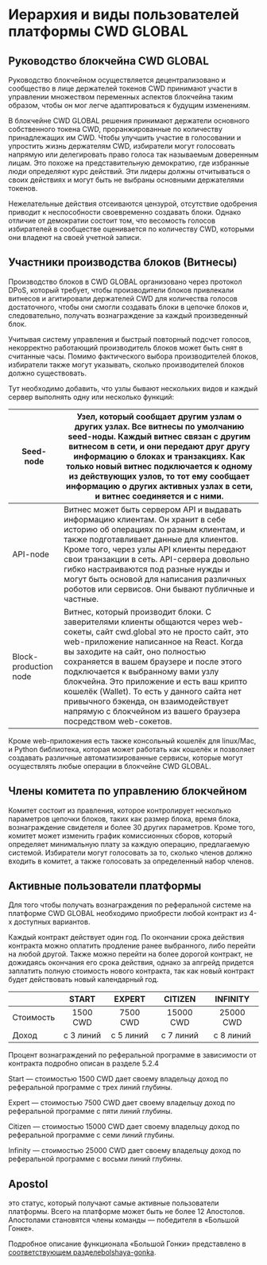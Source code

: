 # Иерархия и виды пользователей платформы CWD GLOBAL

## Руководство блокчейна CWD GLOBAL

Руководство блокчейном осуществляется децентрализовано и сообщество в лице держателей токенов CWD принимают участи в управлении множеством переменных аспектов блокчейна таким образом, чтобы он мог легче адаптироваться к будущим изменениям.

В блокчейне CWD GLOBAL решения принимают держатели основного собственного токена CWD, проранжированные по количеству принадлежащих им CWD. Чтобы улучшить участие в голосовании и упростить жизнь держателям CWD, избиратели могут голосовать напрямую или делегировать право голоса так называемым доверенным лицам. Это похоже на представительную демократию, где избранные люди определяют курс действий. Эти лидеры должны отчитываться о своих действиях и могут быть не выбраны основными держателями токенов.

Нежелательные действия отсеиваются цензурой, отсутствие одобрения приводит к неспособности своевременно создавать блоки. Однако отличие от демократии состоит том, что весомость голосов избирателей в сообществе оценивается по количеству CWD, которыми они владеют на своей учетной записи.

## Участники производства блоков (Витнесы)

Производство блоков в CWD GLOBAL организовано через протокол DPoS, который требует, чтобы производители блоков привлекали витнесов и агитировали держателей CWD для количества голосов достаточного, чтобы они смогли создавать блоки в цепочке блоков и, следовательно, получать вознаграждение за каждый произведенный блок.

Учитывая систему управления и быстрый повторный подсчет голосов, некорректно работающий производитель блоков может быть снят в считанные часы. Помимо фактического выбора производителей блоков, избиратели также могут указывать, сколько производителей блоков должно существовать.

Тут необходимо добавить, что узлы бывают нескольких видов и каждый сервер выполнять одну или несколько функций:

| Seed-node             | Узел, который сообщает другим узлам о других узлах. Все витнесы по умолчанию seed-ноды. Каждый витнес связан с другим витнесом в сети, и они передают друг другу информацию о блоках и транзакциях. Как только новый витнес подключается к одному из действующих узлов, то тот ему сообщает информацию о других активных узлах в сети, и витнес соединяется и с ними.                                                                                                                      |
| --------------------- | ------------------------------------------------------------------------------------------------------------------------------------------------------------------------------------------------------------------------------------------------------------------------------------------------------------------------------------------------------------------------------------------------------------------------------------------------------------------------------------------ |
| API-node              | Витнес может быть сервером API и выдавать информацию клиентам. Он хранит в себе историю об операциях по разным клиентам, и также подготавливает данные для клиентов. Кроме того, через узлы API клиенты передают свои транзакции в сеть. API-сервера довольно гибко настраиваются под разные нужды и могут быть основой для написания различных роботов или сервисов. Они бывают публичные и частные.                                                                                      |
| Block-production node | Витнес, который производит блоки. С заверителями клиенты общаются через web-сокеты, сайт cwd.global это не просто сайт, это web-приложение написанное на React. Когда вы заходите на сайт, оно полностью сохраняется в вашем браузере и после этого подключается к выбранному вами узлу блокчейна. Это приложение и есть ваш крипто кошелёк (Wallet). То есть у данного сайта нет привычного бэкенда, он взаимодействует напрямую с блокчейном из вашего браузера посредством web-сокетов. |

Кроме web-приложения есть также консольный кошелёк для linux/Mac, и Python библиотека, которая может работать как кошелёк и позволяет создавать различные автоматизированные сервисы, которые могут осуществлять любые операции в блокчейне CWD GLOBAL.

## Члены комитета по управлению блокчейном

Комитет состоит из правления, которое контролирует несколько параметров цепочки блоков, таких как размер блока, время блока, вознаграждение свидетеля и более 30 других параметров. Кроме того, комитет может изменить график комиссионных сборов, который определяет минимальную плату за каждую операцию, предлагаемую системой. Избиратели могут голосовать за то, сколько членов должно входить в комитет, а также голосовать за определенный набор членов.

## Активные пользователи платформы

Для того чтобы получать вознаграждения по реферальной системе на платформе CWD GLOBAL необходимо приобрести любой контракт из 4-х доступных вариантов.

Каждый контракт действует один год. По окончании срока действия контракта можно оплатить продление ранее выбранного, либо перейти на любой другой. Также можно перейти на более дорогой контракт, не дожидаясь окончания его срока действия, однако за апгрейд придется заплатить полную стоимость нового контракта, так как новый контракт будет действовать новый календарный год.

|           |   START   |   EXPERT  |  CITIZEN  |  INFINITY |
| --------- | :-------: | :-------: | :-------: | :-------: |
| Стоимость |  1500 CWD |  7500 CWD | 15000 CWD | 25000 CWD |
| Доход     | с 3 линий | с 5 линий | с 7 линий | с 8 линий |

Процент вознаграждений по реферальной программе в зависимости от контракта подробно описан в разделе 5.2.4

Start — стоимостью 1500 CWD дает своему владельцу доход по реферальной программе с трех линий глубины.

Expert — стоимостью 7500 CWD дает своему владельцу доход по реферальной программе с пяти линий глубины.

Citizen — стоимостью 15000 CWD дает своему владельцу доход по реферальной программе с семи линий глубины.

Infinity — стоимостью 25000 CWD дает своему владельцу доход по реферальной программе с восьми линий глубины.

## Apostol

это статус, который получают самые активные пользователи платформы. Всего на платформе может быть не более 12 Апостолов. Апостолами становятся члены команды — победителя в «Большой Гонке».

Подробное описание функционала «Большой Гонки» представлено в [соответствующем разделе](bolshaya-gonka/)[bolshaya-gonka](bolshaya-gonka/ "mention").
